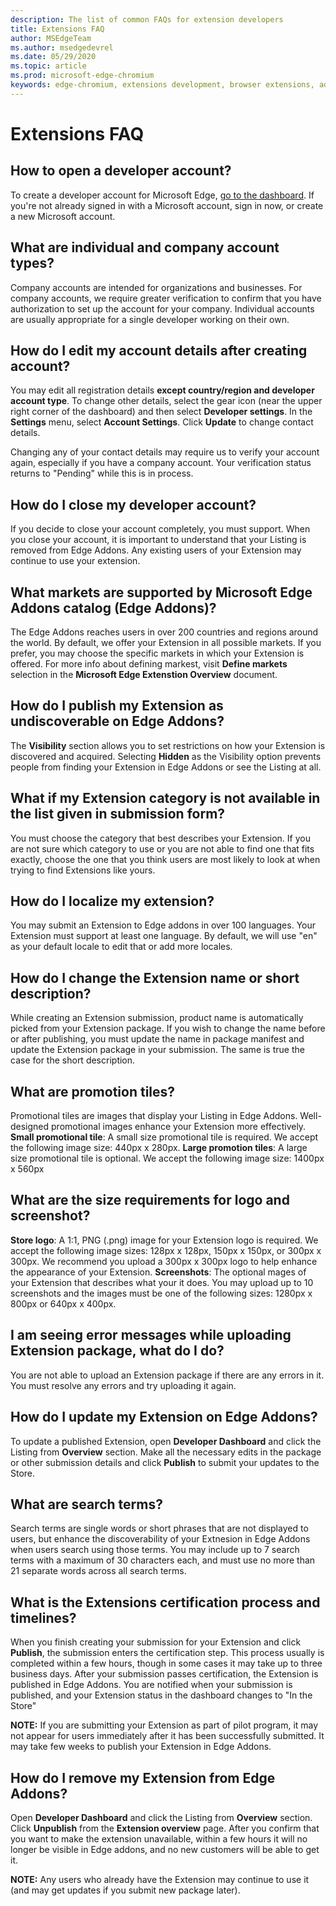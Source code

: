 ```yaml
---
description: The list of common FAQs for extension developers
title: Extensions FAQ
author: MSEdgeTeam
ms.author: msedgedevrel
ms.date: 05/29/2020
ms.topic: article
ms.prod: microsoft-edge-chromium
keywords: edge-chromium, extensions development, browser extensions, addons, partner center, developer
---
```


# Extensions FAQ

## How to open a developer account?

To create a developer account for Microsoft Edge, [go to the dashboard][MicrosoftPartnerCenter]. If you're not already signed in with a Microsoft account, sign in now, or create a new Microsoft account.


## What are individual and company account types?

Company accounts are intended for organizations and businesses. For company accounts, we require greater verification to confirm that you have authorization to set up the account for your company. Individual accounts are usually appropriate for a single developer working on their own.


## How do I edit my account details after creating account?

You may edit all registration details **except country/region and developer account type**. To change other details, select the gear icon (near the upper right corner of the dashboard) and then select **Developer settings**. In the **Settings** menu, select **Account Settings**. Click **Update** to change contact details.

Changing any of your contact details may require us to verify your account again, especially if you have a company account. Your verification status returns to "Pending" while this is in process.


## How do I close my developer account?

If you decide to close your account completely, you must support. When you close your account, it is important to understand that your Listing is removed from Edge Addons. Any existing users of your Extension may continue to use your extension.


## What markets are supported by Microsoft Edge Addons catalog \(Edge Addons\)?

The Edge Addons reaches users in over 200 countries and regions around the world. By default, we offer your Extension in all possible markets. If you prefer, you may choose the specific markets in which your Extension is offered.
For more info about defining markest, visit **Define markets** selection in the **Microsoft Edge Extenstion Overview** document.

## How do I publish my Extension as undiscoverable on Edge Addons?

The **Visibility** section allows you to set restrictions on how your Extension is discovered and acquired. Selecting **Hidden** as the Visibility option prevents people from finding your Extension in Edge Addons or see the Listing at all.


## What if my Extension category is not available in the list given in submission form?

You must choose the category that best describes your Extension. If you are not sure which category to use or you are not able to find one that fits exactly, choose the one that you think users are most likely to look at when trying to find Extensions like yours.


## How do I localize my extension?

You may submit an Extension to Edge addons in over 100 languages. Your Extension must support at least one language. By default, we will use "en" as your default locale to edit that or add more locales.


## How do I change the Extension name or short description?

While creating an Extension submission, product name is automatically picked from your Extension package. If you wish to change the name before or after publishing, you must update the name in package manifest and update the Extension package in your submission. The same is true the case for the short description.


## What are promotion tiles?

Promotional tiles are images that display your Listing in Edge Addons. Well-designed promotional images enhance your Extension more effectively.
**Small promotional tile**: A small size promotional tile is required. We accept the following image size: 440px x 280px.
**Large promotion tiles**: A large size promotional tile is optional. We accept the following image size: 1400px x 560px


## What are the size requirements for logo and screenshot?

**Store logo**: A 1:1, PNG (.png) image for your Extension logo is required. We accept the following image sizes: 128px x 128px, 150px x 150px, or 300px x 300px. We recommend you upload a 300px x 300px logo to help enhance the appearance of your Extension.
**Screenshots**: The optional mages of your Extension that describes what your it does. You may upload up to 10 screenshots and the images must be one of the following sizes: 1280px x 800px or 640px x 400px.


## I am seeing error messages while uploading Extension package, what do I do?

You are not able to upload an Extension package if there are any errors in it. You must resolve any errors and try uploading it again.


## How do I update my Extension on Edge Addons?

To update a published Extension, open **Developer Dashboard** and click the Listing from **Overview** section. Make all the necessary edits in the package or other submission details and click **Publish** to submit your updates to the Store.


## What are search terms?

Search terms are single words or short phrases that are not displayed to users, but enhance the discoverability of your Extnesion in Edge Addons when users search using those terms. You may include up to 7 search terms with a maximum of 30 characters each, and must use no more than 21 separate words across all search terms.


## What is the Extensions certification process and timelines?

When you finish creating your submission for your Extension and click **Publish**, the submission enters the certification step. This process usually is completed within a few hours, though in some cases it may take up to three business days. After your submission passes certification, the Extension is published in Edge Addons. You are notified when your submission is published, and your Extension status in the dashboard changes to "In the Store"

**NOTE:** If you are submitting your Extension as part of pilot program, it may not appear for users immediately after it has been successfully submitted. It may take few weeks to publish your Extension in Edge Addons.


## How do I remove my Extension from Edge Addons?

Open **Developer Dashboard** and click the Listing from **Overview** section. Click **Unpublish** from the **Extension overview** page. After you confirm that you want to make the extension unavailable, within a few hours it will no longer be visible in Edge addons, and no new customers will be able to get it.

**NOTE:** Any users who already have the Extension may continue to use it (and may get updates if you submit new package later).


<!-- links -->  

[MicrosoftPartnerCenter]: https://partner.microsoft.com/dashboard/microsoftedge/public/login?ref=dd "Partner Center"  
